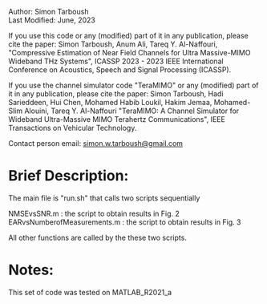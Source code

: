 Author: Simon Tarboush                                      
Last Modified: June, 2023

If you use this code or any (modified) part of it in any publication, please cite the paper: 
Simon Tarboush, Anum Ali, Tareq Y. Al-Naffouri, 
"Compressive Estimation of Near Field Channels for Ultra Massive-MIMO Wideband THz Systems", 
ICASSP 2023 - 2023 IEEE International Conference on Acoustics, Speech and Signal Processing (ICASSP).

If you use the channel simulator code "TeraMIMO" or any (modified) part of it in any publication, please cite the paper: 
Simon Tarboush, Hadi Sarieddeen, Hui Chen, Mohamed Habib Loukil, Hakim Jemaa, Mohamed-Slim Alouini, Tareq Y. Al-Naffouri
"TeraMIMO: A Channel Simulator for Wideband Ultra-Massive MIMO Terahertz Communications",
IEEE Transactions on Vehicular Technology.

Contact person email: simon.w.tarboush@gmail.com
# Brief Description:

The main file is "run.sh" that calls two scripts sequentially

NMSEvsSNR.m : the script to obtain results in Fig. 2
EARvsNumberofMeasurements.m : the script to obtain results in Fig. 3

All other functions are called by the these two scripts.
# Notes: 

This set of code was tested on MATLAB_R2021_a
